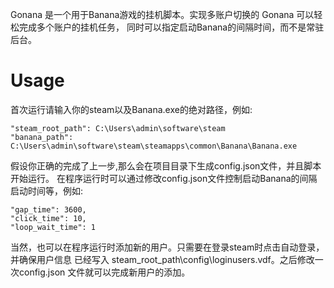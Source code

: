 Gonana 是一个用于Banana游戏的挂机脚本。实现多账户切换的 Gonana 可以轻松完成多个账户的挂机任务，
同时可以指定启动Banana的间隔时间，而不是常驻后台。
# Usage
首次运行请输入你的steam以及Banana.exe的绝对路径，例如:
```text
"steam_root_path": C:\Users\admin\software\steam
"banana_path": C:\Users\admin\software\steam\steamapps\common\Banana\Banana.exe
```
假设你正确的完成了上一步,那么会在项目目录下生成config.json文件，并且脚本开始运行。
在程序运行时可以通过修改config.json文件控制启动Banana的间隔启动时间等，例如:
```text
"gap_time": 3600,
"click_time": 10,
"loop_wait_time": 1
```
当然，也可以在程序运行时添加新的用户。只需要在登录steam时点击自动登录，并确保用户信息
已经写入 steam_root_path\config\loginusers.vdf。之后修改一次config.json 文件就可以完成新用户的添加。

